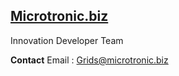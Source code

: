 ## [Microtronic.biz](http://microtronic.biz/)
Innovation Developer Team

**Contact**
Email : Grids@microtronic.biz
